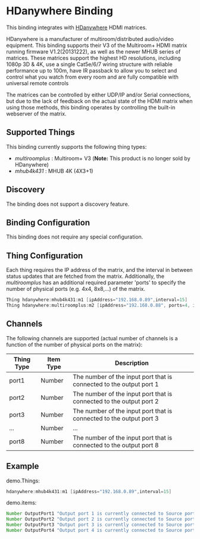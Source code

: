 # HDanywhere Binding

This binding integrates with [HDanywhere](https://www.hdanywhere.co.uk) HDMI matrices.

HDanywhere is a manufacturer of multiroom/distributed audio/video equipment.
This binding supports their V3 of the Multiroom+ HDMI matrix running firmware V1.2(20131222), as well as the newer MHUB series of matrices.
These matrices support the highest HD resolutions, including 1080p 3D & 4K, use a single Cat5e/6/7 wiring structure with reliable performance up to 100m,
have IR passback to allow you to select and control what you watch from every room and are fully compatible with universal remote controls

The matrices can be controlled by either UDP/IP and/or Serial connections,
but due to the lack of feedback on the actual state of the HDMI matrix when using those methods, this binding operates by controlling the built-in webserver of the matrix.

## Supported Things

This binding currently supports the following thing types:

- _multiroomplus_ : Multiroom+ V3 (**Note:** This product is no longer sold by HDanywhere)
- _mhub4k431_ : MHUB 4K (4X3+1)

## Discovery

The binding does not support a discovery feature.

## Binding Configuration

This binding does not require any special configuration.

## Thing Configuration

Each thing requires the IP address of the matrix, and the interval in between status updates that are fetched from the matrix.
Additionally, the _multiroomplus_ has an additional required parameter 'ports' to specify the number of physical ports (e.g. 4x4, 8x8,...) of the matrix.

```java
Thing hdanywhere:mhub4k431:m1 [ipAddress="192.168.0.89",interval=15]
Thing hdanywhere:multiroomplus:m2 [ipAddress="192.168.0.88", ports=4, interval=15]
```

## Channels

The following channels are supported (actual number of channels is a function of the number of physical ports on the matrix):

| Thing Type | Item Type |                             Description                             |
|------------|-----------|---------------------------------------------------------------------|
| port1      | Number    | The number of the input port that is connected to the output port 1 |
| port2      | Number    | The number of the input port that is connected to the output port 2 |
| port3      | Number    | The number of the input port that is connected to the output port 3 |
| ...        | Number    | ...                                                                 |
| port8      | Number    | The number of the input port that is connected to the output port 8 |

## Example

demo.Things:

```java
hdanywhere:mhub4k431:m1 [ipAddress="192.168.0.89",interval=15]
```

demo.items:

```java
Number OutputPort1 "Output port 1 is currently connected to Source port [%d]" { channel="hdanywhere:mhub4k431:m1:port1" }
Number OutputPort2 "Output port 2 is currently connected to Source port [%d]" { channel="hdanywhere:mhub4k431:m1:port2" }
Number OutputPort3 "Output port 3 is currently connected to Source port [%d]" { channel="hdanywhere:mhub4k431:m1:port3" }
Number OutputPort4 "Output port 4 is currently connected to Source port [%d]" { channel="hdanywhere:mhub4k431:m1:port4" }
```

